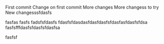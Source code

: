 First commit
Change on first commit
More changes
More changess to try
New changesssfdasfs

fasfas
fasfs
fadsfsfdasfs
fdasfsfdasdasfdasfdasfsfdasfasfdasfsfdsa
fasfsfffdasfsfdasfsfdasfsa

fasfsf
